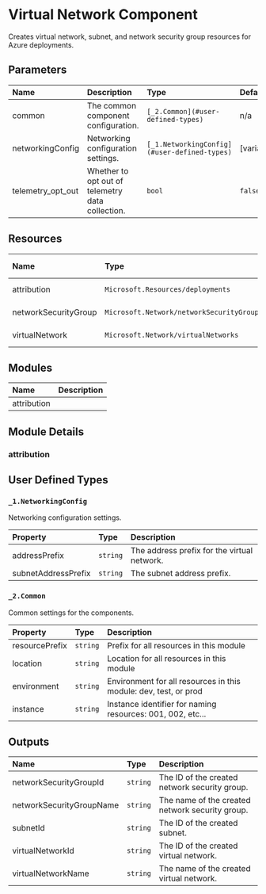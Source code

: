 <!-- BEGIN_BICEP_DOCS -->
<!-- markdown-table-prettify-ignore-start -->
<!-- markdownlint-disable MD033 -->

# Virtual Network Component

Creates virtual network, subnet, and network security group resources for Azure deployments.

## Parameters

|Name|Description|Type|Default|Required|
| :--- | :--- | :--- | :--- | :--- |
|common|The common component configuration.|`[_2.Common](#user-defined-types)`|n/a|yes|
|networkingConfig|Networking configuration settings.|`[_1.NetworkingConfig](#user-defined-types)`|[variables('_1.networkingConfigDefaults')]|no|
|telemetry_opt_out|Whether to opt out of telemetry data collection.|`bool`|`false`|no|

## Resources

|Name|Type|API Version|
| :--- | :--- | :--- |
|attribution|`Microsoft.Resources/deployments`|2020-06-01|
|networkSecurityGroup|`Microsoft.Network/networkSecurityGroups`|2024-05-01|
|virtualNetwork|`Microsoft.Network/virtualNetworks`|2024-05-01|

## Modules

|Name|Description|
| :--- | :--- |
|attribution||

## Module Details

### attribution

## User Defined Types

### `_1.NetworkingConfig`

Networking configuration settings.

|Property|Type|Description|
| :--- | :--- | :--- |
|addressPrefix|`string`|The address prefix for the virtual network.|
|subnetAddressPrefix|`string`|The subnet address prefix.|

### `_2.Common`

Common settings for the components.

|Property|Type|Description|
| :--- | :--- | :--- |
|resourcePrefix|`string`|Prefix for all resources in this module|
|location|`string`|Location for all resources in this module|
|environment|`string`|Environment for all resources in this module: dev, test, or prod|
|instance|`string`|Instance identifier for naming resources: 001, 002, etc...|

## Outputs

|Name|Type|Description|
| :--- | :--- | :--- |
|networkSecurityGroupId|`string`|The ID of the created network security group.|
|networkSecurityGroupName|`string`|The name of the created network security group.|
|subnetId|`string`|The ID of the created subnet.|
|virtualNetworkId|`string`|The ID of the created virtual network.|
|virtualNetworkName|`string`|The name of the created virtual network.|

<!-- markdown-table-prettify-ignore-end -->
<!-- END_BICEP_DOCS -->
